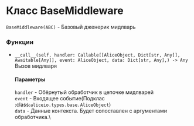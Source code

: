 # Класс BaseMiddleware
`BaseMiddleware(ABC)` - Базовый дженерик мидлварь

### Функции
- `__call__(self, handler: Callable[[AliceObject, Dict[str, Any]], Awaitable[Any]], event: AliceObject, data: Dict[str, Any],) -> Any`\
Вызов мидлваря
    #### Параметры
    `handler` - Обёрнутый обработчик в цепочке мидлварей\
    `event` - Входящее событие(Подклас :class:`aliceio.types.base.AliceObject`)\
    `data` - Данные контекста. Будет сопоставлен с аргументами обработчика.\

